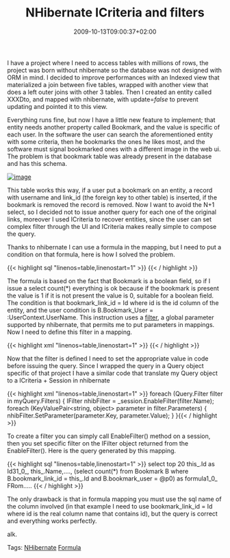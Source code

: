 ﻿---
title: "NHibernate ICriteria and filters"
description: ""
date: 2009-10-13T09:00:37+02:00
draft: false
tags: [ICriteria,Nhibernate]
categories: [Nhibernate]
---
I have a project where I need to access tables with millions of rows, the project was born without nhibernate so the database was not designed with ORM in mind. I decided to improve performances with an Indexed view that materialized a join between five tables, wrapped with another view that does a left outer joins with other 3 tables. Then I created an entity called XXXDto, and mapped with nhibernate, with update=*false* to prevent updating and pointed it to this view.

Everything runs fine, but now I have a little new feature to implement; that entity needs another property called Bookmark, and the value is specific of each user. In the software the user can search the aforementioned entity with some criteria, then he bookmarks the ones he likes most, and the software must signal bookmarked ones with a different image in the web ui. The problem is that bookmark table was already present in the database and has this schema.

[![image](https://www.codewrecks.com/blog/wp-content/uploads/2009/10/image-thumb5.png "image")](https://www.codewrecks.com/blog/wp-content/uploads/2009/10/image5.png)

This table works this way, if a user put a bookmark on an entity, a record with username and link\_id (the foreign key to other table) is inserted, if the bookmark is removed the record is removed. Now I want to avoid the N+1 select, so I decided not to issue another query for each one of the original links, moreover I used ICriteria to recover entities, since the user can set complex filter through the UI and ICriteria makes really simple to compose the query.

Thanks to nhibernate I can use a formula in the mapping, but I need to put a condition on that formula, here is how I solved the problem.

{{< highlight sql "linenos=table,linenostart=1" >}}
<property 
name="Bookmark" 
formula="(select count(*) from Bookmark B where B.bookmark_link_id = Id and B.bookmark_user = :UserContext.UserName)" />
  {{< / highlight >}}

<!-- Code inserted with Steve Dunn's Windows Live Writer Code Formatter Plugin.  http://dunnhq.com -->

The formula is based on the fact that Bookmark is a boolean field, so if I issue a select count(\*) everything is ok because if the bookmark is present the value is 1 if it is not present the value is 0, suitable for a boolean field. The condition is that bookmark\_link\_id = Id where id is the id column of the entity, and the user condition is B.Bookmark\_User = :UserContext.UserName. This instruction uses a [filter](http://docs.jboss.org/hibernate/core/3.3/reference/en/html/filters.html), a global parameter supported by nhibernate, that permits me to put parameters in mappings. Now I need to define this filter in a mapping.

{{< highlight xml "linenos=table,linenostart=1" >}}
<hibernate-mapping xmlns="urn:nhibernate-mapping-2.2">
    <filter-def name='UserContext'>
        <filter-param name='UserName' type='System.String'/>
    </filter-def>
</hibernate-mapping>{{< / highlight >}}

<!-- Code inserted with Steve Dunn's Windows Live Writer Code Formatter Plugin.  http://dunnhq.com -->

Now that the filter is defined I need to set the appropriate value in code before issuing the query. Since I wrapped the query in a Query object specific of that project I have a similar code that translate my Query object to a ICriteria + Session in nhibernate

{{< highlight xml "linenos=table,linenostart=1" >}}
foreach (Query.Filter filter in myQuery.Filters)
{
    IFilter nhibFilter = _session.EnableFilter(filter.Name);
    foreach (KeyValuePair<string, object> parameter in filter.Parameters)
    {
        nhibFilter.SetParameter(parameter.Key, parameter.Value);
    }
}{{< / highlight >}}

<!-- Code inserted with Steve Dunn's Windows Live Writer Code Formatter Plugin.  http://dunnhq.com -->

To create a filter you can simply call EnableFilter() method on a session, then you set specific filter on the IFilter object returned from the EnableFilter(). Here is the query generated by this mapping.

{{< highlight sql "linenos=table,linenostart=1" >}}
select top 20 this_.Id as Id31_0_, 
this_.Name,...., 
(select count(*) from Bookmark B where B.bookmark_link_id = this_.Id and B.bookmark_user = @p0) as formula1_0_ FRom..... {{< / highlight >}}

<!-- Code inserted with Steve Dunn's Windows Live Writer Code Formatter Plugin.  http://dunnhq.com -->

The only drawback is that in formula mapping you must use the sql name of the column involved (in that example I need to use bookmark\_link\_id = Id where id is the real column name that contains id), but the query is correct and everything works perfectly.

alk.

Tags: [NHibernate](http://technorati.com/tag/NHibernate) [Formula](http://technorati.com/tag/Formula)
